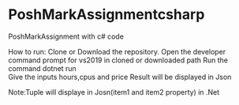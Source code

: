 # PoshMarkAssignmentcsharp
PoshMarkAssignment with c# code

How to run:
Clone or Download the repository.
Open the developer command prompt for vs2019 in cloned or downloaded path
Run the command dotnet run  
Give the inputs hours,cpus and price 
Result will be displayed in Json

Note:Tuple will displaye in Josn(item1 and item2 property) in .Net
